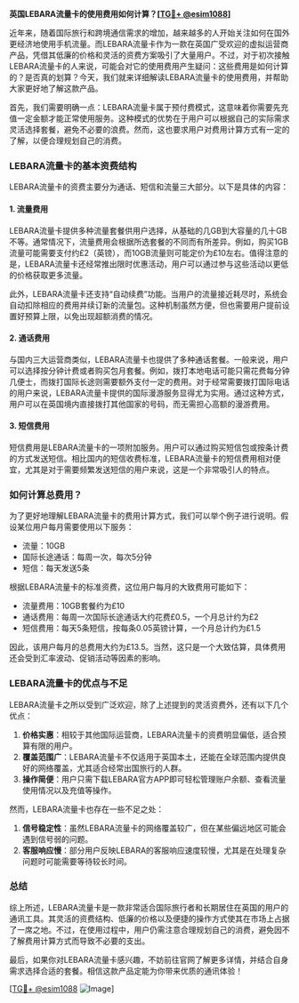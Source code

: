 **英国LEBARA流量卡的使用费用如何计算？[[TG💪+ @esim1088](https://t.me/s/esim1088)]**

近年来，随着国际旅行和跨境通信需求的增加，越来越多的人开始关注如何在国外更经济地使用手机流量。而LEBARA流量卡作为一款在英国广受欢迎的虚拟运营商产品，凭借其低廉的价格和灵活的资费方案吸引了大量用户。不过，对于初次接触LEBARA流量卡的人来说，可能会对它的使用费用产生疑问：这些费用是如何计算的？是否真的划算？今天，我们就来详细解读LEBARA流量卡的使用费用，并帮助大家更好地了解这款产品。

首先，我们需要明确一点：LEBARA流量卡属于预付费模式，这意味着你需要先充值一定金额才能正常使用服务。这种模式的优势在于用户可以根据自己的实际需求灵活选择套餐，避免不必要的浪费。然而，这也要求用户对费用计算方式有一定的了解，以便合理规划自己的消费。

### LEBARA流量卡的基本资费结构

LEBARA流量卡的资费主要分为通话、短信和流量三大部分。以下是具体的内容：

#### 1. 流量费用
LEBARA流量卡提供多种流量套餐供用户选择，从基础的几GB到大容量的几十GB不等。通常情况下，流量费用会根据所选套餐的不同而有所差异。例如，购买1GB流量可能需要支付约£2（英镑），而10GB流量则可能定价为£10左右。值得注意的是，LEBARA流量卡还经常推出限时优惠活动，用户可以通过参与这些活动以更低的价格获取更多流量。

此外，LEBARA流量卡还支持“自动续费”功能。当用户的流量接近耗尽时，系统会自动扣除相应的费用并续订新的流量包。这种机制虽然方便，但也需要用户提前设置好预算上限，以免出现超额消费的情况。

#### 2. 通话费用
与国内三大运营商类似，LEBARA流量卡也提供了多种通话套餐。一般来说，用户可以选择按分钟计费或者购买包月套餐。例如，拨打本地电话可能只需花费每分钟几便士，而拨打国际长途则需要额外支付一定的费用。对于经常需要拨打国际电话的用户来说，LEBARA流量卡提供的国际漫游服务显得尤为实用。通过这种方式，用户可以在英国境内直接拨打其他国家的号码，而无需担心高额的漫游费用。

#### 3. 短信费用
短信费用是LEBARA流量卡的一项附加服务。用户可以通过购买短信包或按条计费的方式发送短信。相比国内的短信收费标准，LEBARA流量卡的短信费用相对便宜，尤其是对于需要频繁发送短信的用户来说，这是一个非常吸引人的特点。

### 如何计算总费用？

为了更好地理解LEBARA流量卡的费用计算方式，我们可以举个例子进行说明。假设某位用户每月需要使用以下服务：
- 流量：10GB
- 国际长途通话：每周一次，每次5分钟
- 短信：每天发送5条

根据LEBARA流量卡的标准资费，这位用户每月的大致费用可能如下：
- 流量费用：10GB套餐约为£10
- 通话费用：每周一次国际长途通话大约花费£0.5，一个月总计约为£2
- 短信费用：每天5条短信，按每条0.05英镑计算，一个月总计约为£1.5

因此，该用户每月的总费用大约为£13.5。当然，这只是一个大致估算，具体费用还会受到汇率波动、促销活动等因素的影响。

### LEBARA流量卡的优点与不足

LEBARA流量卡之所以受到广泛欢迎，除了上述提到的灵活资费外，还有以下几个优点：
1. **价格实惠**：相较于其他国际运营商，LEBARA流量卡的资费明显偏低，适合预算有限的用户。
2. **覆盖范围广**：LEBARA流量卡不仅适用于英国本土，还能在全球范围内提供良好的网络覆盖，尤其适合经常出国旅行的人群。
3. **操作简便**：用户只需下载LEBARA官方APP即可轻松管理账户余额、查看流量使用情况以及充值等操作。

然而，LEBARA流量卡也存在一些不足之处：
1. **信号稳定性**：虽然LEBARA流量卡的网络覆盖较广，但在某些偏远地区可能会遇到信号弱的问题。
2. **客服响应慢**：部分用户反映LEBARA的客服响应速度较慢，尤其是在处理复杂问题时可能需要等待较长时间。

### 总结

综上所述，LEBARA流量卡是一款非常适合国际旅行者和长期居住在英国的用户的通讯工具。其灵活的资费结构、低廉的价格以及便捷的操作方式使其在市场上占据了一席之地。不过，在使用过程中，用户仍需注意合理规划自己的消费，避免因不了解费用计算方式而导致不必要的支出。

最后，如果你对LEBARA流量卡感兴趣，不妨前往官网了解更多详情，并结合自身需求选择合适的套餐。相信这款产品定能为你带来优质的通讯体验！

[[TG💪+ @esim1088](https://t.me/s/esim1088) ![Image](https://i.postimg.cc/4NQfJmqS/Snipaste-2025-05-13-00-14-12.png)]